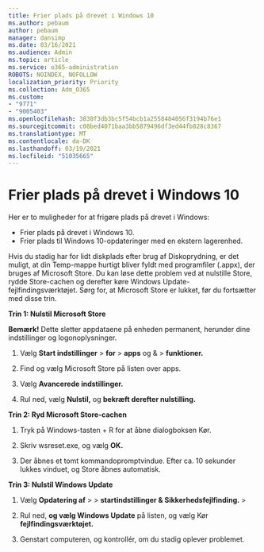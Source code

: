 ```yaml
---
title: Frier plads på drevet i Windows 10
ms.author: pebaum
author: pebaum
manager: dansimp
ms.date: 03/16/2021
ms.audience: Admin
ms.topic: article
ms.service: o365-administration
ROBOTS: NOINDEX, NOFOLLOW
localization_priority: Priority
ms.collection: Adm_O365
ms.custom:
- "9771"
- "9005403"
ms.openlocfilehash: 3838f3db3bc5f54bcb1a2558484056f3194b76e1
ms.sourcegitcommit: c08bed4071baa3bb5879496df3ed44fb828c8367
ms.translationtype: MT
ms.contentlocale: da-DK
ms.lasthandoff: 03/19/2021
ms.locfileid: "51035665"
---
```

# <a name="free-up-drive-space-in-windows-10"></a>Frier plads på drevet i Windows 10

Her er to muligheder for at frigøre plads på drevet i Windows:

- Frier plads på drevet i Windows 10.
- Frier plads til Windows 10-opdateringer med en ekstern lagerenhed.

Hvis du stadig har for lidt diskplads efter brug af Diskoprydning, er det muligt, at din Temp-mappe hurtigt bliver fyldt med programfiler (.appx), der bruges af Microsoft Store. Du kan løse dette problem ved at nulstille Store, rydde Store-cachen og derefter køre Windows Update-fejlfindingsværktøjet. Sørg for, at Microsoft Store er lukket, før du fortsætter med disse trin.

**Trin 1: Nulstil Microsoft Store**

**Bemærk!** Dette sletter appdataene på enheden permanent, herunder dine indstillinger og logonoplysninger.

1. Vælg **Start indstillinger**  >  **for**  >  **apps** og &  >  **funktioner.**

1. Find og vælg Microsoft Store på listen over apps.

1. Vælg **Avancerede indstillinger.**

1. Rul ned, vælg **Nulstil,** og **bekræft derefter nulstilling.**

**Trin 2: Ryd Microsoft Store-cachen**

1. Tryk på Windows-tasten + R for at åbne dialogboksen Kør.

1. Skriv wsreset.exe, og vælg **OK.**

1. Der åbnes et tomt kommandopromptvindue. Efter ca. 10 sekunder lukkes vinduet, og Store åbnes automatisk.

**Trin 3: Nulstil Windows Update**

1. Vælg **Opdatering af**  >    >  **startindstillinger & Sikkerhedsfejlfinding.**  >  

1. Rul ned, **og vælg Windows Update** på listen, og vælg Kør **fejlfindingsværktøjet.**

1. Genstart computeren, og kontrollér, om du stadig oplever problemet.

